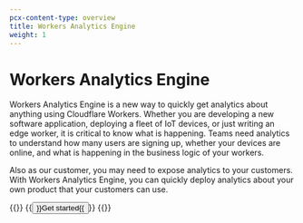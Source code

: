 ```yaml
---
pcx-content-type: overview
title: Workers Analytics Engine
weight: 1
---
```


# Workers Analytics Engine

Workers Analytics Engine is a new way to quickly get analytics about anything using Cloudflare Workers. Whether you are developing a new software application, deploying a fleet of IoT devices, or just writing an edge worker, it is critical to know what is happening. Teams need analytics to understand how many users are signing up, whether your devices are online, and what is happening in the business logic of your workers.

Also as our customer, you may need to expose analytics to your customers. With Workers Analytics Engine, you can quickly deploy analytics about your own product that your customers can use.

{{<button-group>}}
{{<button type="primary" href="/analytics/analytics-engine/get-started/">}}Get started{{</button>}}
{{</button-group>}}